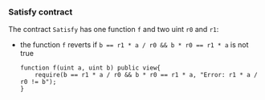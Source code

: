 ### Satisfy contract

The contract `Satisfy` has one function `f` and two uint `r0` and `r1`: 

- the function `f` reverts if `b == r1 * a / r0 && b * r0 == r1 * a` is not true
    ```
    function f(uint a, uint b) public view{
        require(b == r1 * a / r0 && b * r0 == r1 * a, "Error: r1 * a / r0 != b");
    }
    ```